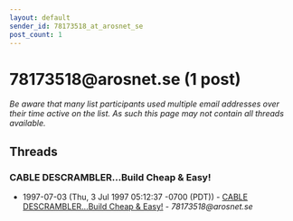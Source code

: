 ```yaml
---
layout: default
sender_id: 78173518_at_arosnet_se
post_count: 1
---
```


# 78173518<span>@</span>arosnet.se (1 post)

_Be aware that many list participants used multiple email addresses over their time active on the list. As such this page may not contain all threads available._

## Threads

### CABLE DESCRAMBLER...Build Cheap & Easy!
+ 1997-07-03 (Thu, 3 Jul 1997 05:12:37 -0700 (PDT)) - [CABLE DESCRAMBLER...Build Cheap & Easy!](/archive/1997/07/2857b6f6d9494e6332266d30d603db38034f1299d233ca0f9e8b4bfb94f74434) - _78173518@arosnet.se_

